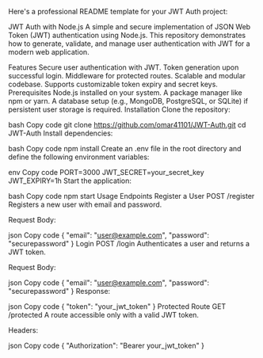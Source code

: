 
Here's a professional README template for your JWT Auth project:

JWT Auth with Node.js
A simple and secure implementation of JSON Web Token (JWT) authentication using Node.js. This repository demonstrates how to generate, validate, and manage user authentication with JWT for a modern web application.

Features
Secure user authentication with JWT.
Token generation upon successful login.
Middleware for protected routes.
Scalable and modular codebase.
Supports customizable token expiry and secret keys.
Prerequisites
Node.js installed on your system.
A package manager like npm or yarn.
A database setup (e.g., MongoDB, PostgreSQL, or SQLite) if persistent user storage is required.
Installation
Clone the repository:

bash
Copy code
git clone https://github.com/omar41101/JWT-Auth.git
cd JWT-Auth
Install dependencies:

bash
Copy code
npm install
Create an .env file in the root directory and define the following environment variables:

env
Copy code
PORT=3000
JWT_SECRET=your_secret_key
JWT_EXPIRY=1h
Start the application:

bash
Copy code
npm start
Usage
Endpoints
Register a User
POST /register
Registers a new user with email and password.

Request Body:

json
Copy code
{
  "email": "user@example.com",
  "password": "securepassword"
}
Login
POST /login
Authenticates a user and returns a JWT token.

Request Body:

json
Copy code
{
  "email": "user@example.com",
  "password": "securepassword"
}
Response:

json
Copy code
{
  "token": "your_jwt_token"
}
Protected Route
GET /protected
A route accessible only with a valid JWT token.

Headers:

json
Copy code
{
  "Authorization": "Bearer your_jwt_token"
}
